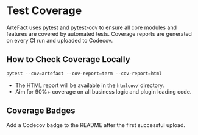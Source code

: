 # Test Coverage

ArteFact uses pytest and pytest-cov to ensure all core modules and features are covered by automated tests. Coverage reports are generated on every CI run and uploaded to Codecov.

## How to Check Coverage Locally

```powershell
pytest --cov=artefact --cov-report=term --cov-report=html
```

- The HTML report will be available in the `htmlcov/` directory.
- Aim for 90%+ coverage on all business logic and plugin loading code.

## Coverage Badges

Add a Codecov badge to the README after the first successful upload.
